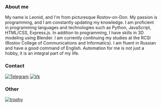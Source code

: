 ### About me
 My name is Leonid, and I'm from picturesque Rostov-on-Don. My passion is programming, and I am constantly updating my knowledge. I am proficient in programming languages and technologies such as Python, JavaScript, HTML/CSS, Express.js. In addition to programming, I have skills in 3D modeling using Blender. I am currently continuing my studies at the RCSI (Rostov College of Communications and Informatics). I am fluent in Russian and have a good command of English. Automation for me is not just a hobby, it is an integral part of my life.
### Contact
[![Telegram](https://img.shields.io/badge/telegram-%2326A5E4.svg?&style=for-the-badge&logo=telegram&logoColor=white)](https://t.me/horvitz)
[![Vk](https://img.shields.io/badge/vk-%234680C2.svg?&style=for-the-badge&logo=vk&logoColor=white)](https://vk.com/horvitz/)
### Other
[![trophy](https://github-profile-trophy.vercel.app/?username=ryo-ma&theme=onedark)](https://github.com/ryo-ma/github-profile-trophy)

